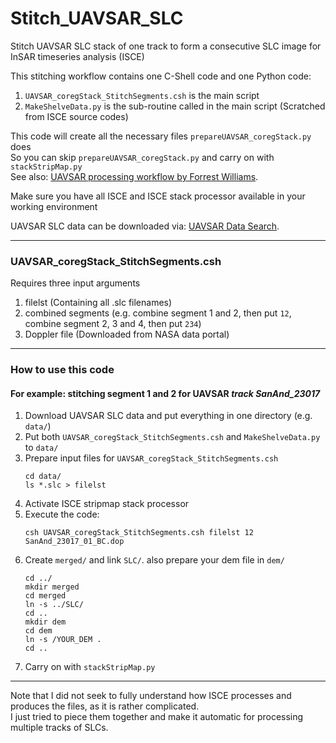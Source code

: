 # Stitch_UAVSAR_SLC
Stitch UAVSAR SLC stack of one track to form a consecutive SLC image for InSAR timeseries analysis (ISCE)  

This stitching workflow contains one C-Shell code and one Python code:  
1. `UAVSAR_coregStack_StitchSegments.csh` is the main script  
2. `MakeShelveData.py` is the sub-routine called in the main script (Scratched from ISCE source codes)  

This code will create all the necessary files `prepareUAVSAR_coregStack.py` does  
So you can skip `prepareUAVSAR_coregStack.py` and carry on with `stackStripMap.py`  
See also: [UAVSAR processing workflow by Forrest Williams](https://github.com/forrestfwilliams/UAVSAR_InSAR).  

Make sure you have all ISCE and ISCE stack processor available in your working environment  

UAVSAR SLC data can be downloaded via: [UAVSAR Data Search](https://uavsar.jpl.nasa.gov/cgi-bin/data.pl).  

---
### UAVSAR_coregStack_StitchSegments.csh
Requires three input arguments
1. filelst (Containing all .slc filenames)
2. combined segments (e.g. combine segment 1 and 2, then put `12`, combine segment 2, 3 and 4, then put `234`)
3. Doppler file (Downloaded from NASA data portal)

---
### How to use this code
#### For example: stitching segment 1 and 2 for UAVSAR *track SanAnd_23017*  
1. Download UAVSAR SLC data and put everything in one directory (e.g. `data/`)
2. Put both `UAVSAR_coregStack_StitchSegments.csh` and `MakeShelveData.py` to `data/`
3. Prepare input files for `UAVSAR_coregStack_StitchSegments.csh`
   ```shell
   cd data/
   ls *.slc > filelst
   ```
4. Activate ISCE stripmap stack processor
5. Execute the code:
   ```shell
   csh UAVSAR_coregStack_StitchSegments.csh filelst 12 SanAnd_23017_01_BC.dop
   ```
6. Create `merged/` and link `SLC/`. also prepare your dem file in `dem/`
   ```shell
   cd ../
   mkdir merged
   cd merged
   ln -s ../SLC/
   cd ..
   mkdir dem
   cd dem
   ln -s /YOUR_DEM .
   cd ..
   ```
7. Carry on with `stackStripMap.py`

---  
Note that I did not seek to fully understand how ISCE processes and produces the files, as it is rather complicated.  
I just tried to piece them together and make it automatic for processing multiple tracks of SLCs.  

